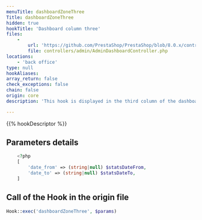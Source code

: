 ```yaml
---
menuTitle: dashboardZoneThree
Title: dashboardZoneThree
hidden: true
hookTitle: 'Dashboard column three'
files:
    -
        url: 'https://github.com/PrestaShop/PrestaShop/blob/8.0.x/controllers/admin/AdminDashboardController.php'
        file: controllers/admin/AdminDashboardController.php
locations:
    - 'back office'
type: null
hookAliases: 
array_return: false
check_exceptions: false
chain: false
origin: core
description: 'This hook is displayed in the third column of the dashboard'

---
```


{{% hookDescriptor %}}

## Parameters details

```php
    <?php
    [
        'date_from' => (string|null) $statsDateFrom,
        'date_to' => (string|null) $statsDateTo,
    ]
```

## Call of the Hook in the origin file

```php
Hook::exec('dashboardZoneThree', $params)
```

